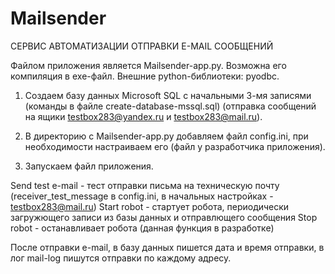 # Mailsender

СЕРВИС АВТОМАТИЗАЦИИ ОТПРАВКИ E-MAIL СООБЩЕНИЙ

Файлом приложения является Mailsender-app.py. Возможна его компиляция в exe-файл.
Внешние python-библиотеки:  pyodbc.

1) Создаем базу данных Microsoft SQL с начальными 3-мя записями (команды в файле create-database-mssql.sql)  (отправка сообщений на ящики testbox283@yandex.ru и testbox283@mail.ru).

2) В директорию с Mailsender-app.py добавляем файл config.ini, при необходимости настраиваем его (файл у разработчика приложения).

3) Запускаем файл приложения.

Send test e-mail - тест отправки письма на техническую почту (receiver_test_message в config.ini, в начальных настройках - testbox283@mail.ru)
Start robot - стартует робота, периодически загружющего записи из базы данных и отправлющего сообщения
Stop robot - останавливает робота (данная функция в разработке)

После отправки e-mail, в базу данных пишется дата и время отправки, в лог mail-log пишутся отправки по каждому адресу.